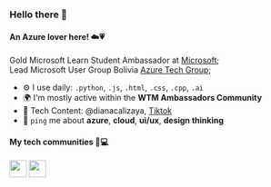 ### Hello there 👋

#### An Azure lover here! ☁️💗

Gold Microsoft Learn Student Ambassador at [Microsoft](https://mvp.microsoft.com/en-US/studentambassadors/profile/356baacf-10c8-4e6a-8ec9-5b607b7c9f40);<br>
Lead Microsoft User Group Bolivia [Azure Tech Group](https://www.facebook.com/microsoftusergroup.bo);<br>

- ⚙️ I use daily: `.python`, `.js`, `.html`, `.css`, `.cpp`, `.ai`
- 🌍 I'm mostly active within the **WTM Ambassadors Community**
- 💅 Tech Content: @dianacalizaya, [Tiktok](https://www.tiktok.com/@diana.calizaya)
- 💬 `ping` me about **azure**, **cloud**, **ui/ux**, **design thinking**
####  My tech communities 🏡💻
  
  <a href="https://gdg.community.dev/gdg-la-paz/?wt.mc_id=studentamb_109888" title="GDG"><img width="30" src="https://user-images.githubusercontent.com/96246255/213929634-719d53ce-9d51-48b1-82e6-496ded7cd41d.png" /></a>
 <a href="https://www.womentechmakers.com/ambassadors/profiles/628b4a78503f832680706ebb/diana_calizaya?wt.mc_id=studentamb_109888" title="WTM"><img width="30" src="https://user-images.githubusercontent.com/96246255/213929720-c052883e-732b-4d61-baf5-2101235edf52.png" /></a>
 <a href="https://mvp.microsoft.com/Assets/UserProfile/MSA/Badge/LevelGold.png" /></a>

